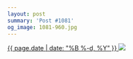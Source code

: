 ```yaml
---
layout: post
summary: 'Post #1081'
og_image: 1081-960.jpg
---
```


<p>
 <time>
  <a href="/1081">
   {{ page.date | date: "%B %-d, %Y" }}
  </a>
 </time>
 <a href="/1081">
  <img data-taken="2/18/2020" sizes="(min-width: 700px) 50vw, calc(100vw - 2rem)" src="{{ site.assets_url }}/1081-480.jpg" srcset="{{ site.assets_url }}/1081-240.jpg 240w, {{ site.assets_url }}/1081-480.jpg 480w, {{ site.assets_url }}/1081-720.jpg 720w, {{ site.assets_url }}/1081-960.jpg 960w"/>
 </a>
</p>
